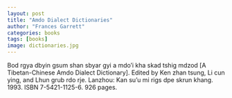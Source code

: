```yaml
---
layout: post
title: "Amdo Dialect Dictionaries"
author: "Frances Garrett"
categories: books
tags: [books]
image: dictionaries.jpg
---
```


Bod rgya dbyin gsum shan sbyar gyi a mdo’i kha skad tshig mdzod [A Tibetan-Chinese Amdo Dialect Dictionary]. Edited by Ken zhan tsung, Li cun ying, and Lhun grub rdo rje. Lanzhou: Kan su’u mi rigs dpe skrun khang. 1993. ISBN 7-5421-1125-6. 926 pages.
